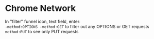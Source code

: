 # Chrome Network

In "filter" funnel icon, text field, enter:  
`-method:OPTIONS -method:GET` to filter out any OPTIONS or GET requests  
`method:PUT` to see only PUT requests

